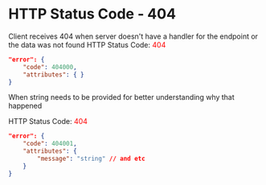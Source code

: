 # HTTP Status Code - 404

Client receives 404 when server doesn't have a handler for the endpoint or the data was not found
HTTP Status Code: <span style="color:red">404</span>
```json
"error": {
    "code": 404000,
    "attributes": { }
}
```

When string needs to be provided for better understanding why that happened

HTTP Status Code: <span style="color:red">404</span>
```json
"error": {
    "code": 404001,
    "attributes": { 
        "message": "string" // and etc
    }
}
```